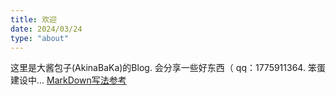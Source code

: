 ```yaml
---
title: 欢迎
date: 2024/03/24
type: "about"
---
```

这里是大酱包子(AkinaBaKa)的Blog.
会分享一些好东西（
qq：1775911364.
笨蛋建设中...
[MarkDown写法参考](https://theme-hope.vuejs.press/zh/cookbook/markdown/demo.html)
